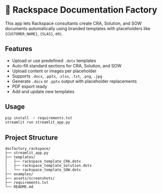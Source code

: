 # 🧩 Rackspace Documentation Factory

This app lets Rackspace consultants create CRA, Solution, and SOW documents automatically using branded templates with placeholders like `{CUSTOMER_NAME}`, `{SLAS}`, etc.

## Features

- Upload or use predefined `.dotx` templates
- Auto-fill standard sections for CRA, Solution, and SOW
- Upload content or images per placeholder
- Supports `.docx`, `.pptx`, `.xlsx`, `.txt`, `.png`, `.jpg`
- Generate `.docx` or `.pptx` output with placeholder replacements
- PDF export ready
- Add and update new templates

## Usage

```bash
pip install -r requirements.txt
streamlit run streamlit_app.py
```

## Project Structure

```
docfactory_rackspace/
├── streamlit_app.py
├── templates/
│   ├── rackspace_template_CRA.dotx
│   ├── rackspace_template_Solution.dotx
│   └── rackspace_template_SOW.dotx
├── examples/
├── assets/screenshots/
├── requirements.txt
└── README.md
```
